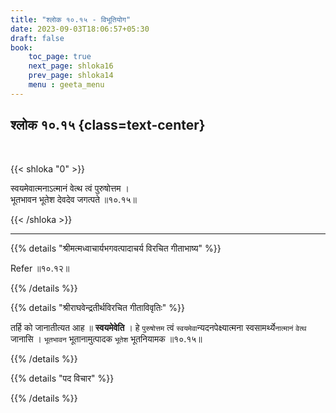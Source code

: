 ```yaml
---
title: "श्लोक १०.१५ - विभूतियोग"
date: 2023-09-03T18:06:57+05:30
draft: false
book:
    toc_page: true
    next_page: shloka16
    prev_page: shloka14
    menu : geeta_menu
---
```




## श्लोक १०.१५ {class=text-center}

<br/>

{{< shloka  "0"  >}}

स्वयमेवात्मनाऽत्मानं वेत्थ त्वं पुरुषोत्तम ।  
भूतभावन भूतेश देवदेव जगत्पते ॥१०.१५॥  

{{< /shloka >}}

---


{{% details "श्रीमत्मध्वाचार्यभगवत्पादाचर्य विरचित  गीताभाष्य" %}}

Refer ॥१०.१२॥

{{% /details %}}



{{% details "श्रीराघवेन्द्रतीर्थविरचित गीताविवृतिः" %}}


तर्हि को जानातीत्यत आह ॥ **स्वयमेवेति** । 
हे `पुरुषोत्तम` त्वं `स्वयमेवा`न्यदनपेक्ष्यात्मना 
स्वसामर्थ्ये`नात्मानं` `वेत्थ` जानासि । `भूतभावन`
भूतानामुत्पादक `भूतेश` भूतनियामक ॥१०.१५॥

{{% /details %}}



{{% details "पद विचार" %}}


{{% /details %}}
